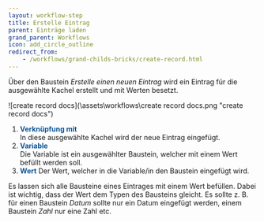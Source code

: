 ```yaml
---
layout: workflow-step
title: Erstelle Eintrag
parent: Einträge laden
grand_parent: Workflows
icon: add_circle_outline
redirect_from:
    - /workflows/grand-childs-bricks/create-record.html
---
```


Über den Baustein _Erstelle einen neuen Eintrag_ wird ein Eintrag für die ausgewählte Kachel erstellt und mit Werten besetzt.

![create record docs](\assets\workflows\create record docs.png "create record docs")

1. <span style="color:#0b5394">**Verknüpfung mit**</span>  
   In diese ausgewählte Kachel wird der neue Eintrag eingefügt.
2. <span style="color:#0b5394">**Variable**</span>  
   Die Variable ist ein ausgewählter Baustein, welcher mit einem Wert befüllt werden soll.
3. <span style="color:#0b5394">**Wert**</span>
   Der Wert, welcher in die Variable/in den Baustein eingefügt wird.

Es lassen sich alle Bausteine eines Eintrages mit einem Wert befüllen. Dabei ist wichtig, dass der Wert dem Typen des Bausteins gleicht.
Es sollte z. B. für einen Baustein _Datum_ sollte nur ein Datum eingefügt werden, einem Baustein _Zahl_ nur eine Zahl etc.
